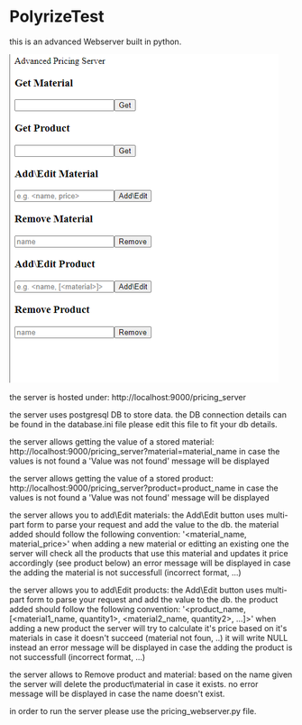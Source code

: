 # PolyrizeTest

this is an advanced Webserver built in python. 

![web server](/screen_shots/advanced_web_server.PNG?raw=true "Advance Web Server")

the server is hosted under: 
http://localhost:9000/pricing_server

the server uses postgresql DB to store data. the DB connection details can be found in the database.ini file please edit this file to fit your db details. 

the server allows getting the value of a stored material: 
http://localhost:9000/pricing_server?material=material_name
in case the values is not found a 'Value was not found' message will be displayed


the server allows getting the value of a stored product: 
http://localhost:9000/pricing_server?product=product_name
in case the values is not found a 'Value was not found' message will be displayed

the server allows you to add\Edit materials: 
	the Add\Edit button uses multi-part form to parse your request and add the value to the db. 
	the material added should follow the following convention: 
	'<material_name, material_price>'
	when adding a new material or editting an existing one the server will check all the products that use this material and updates it price accordingly (see product below)
	an error message will be displayed in case the adding the material is not successfull (incorrect format, ...)
	
the server allows you to add\Edit products: 
	the Add\Edit button uses multi-part form to parse your request and add the value to the db. 
	the product added should follow the following convention: 
	'<product_name, [<material1_name, quantity1>, <material2_name, quantity2>, ...]>'
	when adding a new product the server will try to calculate it's price based on it's materials in case it doesn't succeed (material not foun, ..) it will write NULL instead
	an error message will be displayed in case the adding the product is not successfull (incorrect format, ...)
	
the server allows to Remove product and material: 
	based on the name given the server will delete the product\material in case it exists. 
	no error message will be displayed in case the name doesn't exist. 


in order to run the server please use the pricing_webserver.py file.